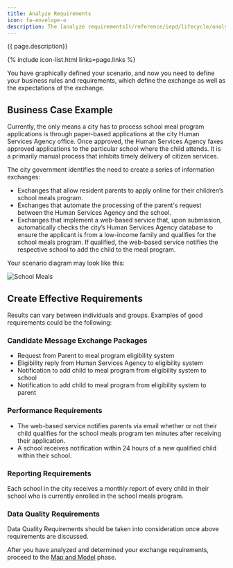 ```yaml
---
title: Analyze Requirements
icon: fa-envelope-o
description: The [analyze requirements](/reference/iepd/lifecycle/analyze-requirements/ "Reference - Analyze Requirements") phase is the next step you take in IEPD development.  
---
```


{{ page.description}}

{% include icon-list.html links=page.links %}

You have graphically defined your scenario, and now you need to define your business rules and requirements, which define the exchange as well as the expectations of the exchange.

## Business Case Example

Currently, the only means a city has to process school meal program applications is through paper-based applications at the city Human Services Agency office. Once approved, the Human Services Agency faxes approved applications to the particular school where the child attends. It is a primarily manual process that inhibits timely delivery of citizen services.

The city government identifies the need to create a series of information exchanges:

- Exchanges that allow resident parents to apply online for their children’s school meals program.
- Exchanges that automate the processing of the parent's request between the Human Services Agency and the school.
- Exchanges that implement a web-based service that, upon submission, automatically checks the city’s Human Services Agency database to ensure the applicant is from a low-income family and qualifies for the school meals program. If qualified, the web-based service notifies the respective school to add the child to the meal program.

Your scenario diagram may look like this:

![School Meals](assets/businessprocessdiagram03.png "School Meals")

## Create Effective Requirements

Results can vary between individuals and groups. Examples of good requirements could be the following:

### Candidate Message Exchange Packages

- Request from Parent to meal program eligibility system
- Eligibility reply from Human Services Agency to eligibility system
- Notification to add child to meal program from eligibility system to school
- Notification to add child to meal program from eligibility system to parent

### Performance Requirements

- The web-based service notifies parents via email whether or not their child qualifies for the school meals program ten minutes after receiving their application.
- A school receives notification within 24 hours of a new qualified child within their school.

### Reporting Requirements

Each school in the city receives a monthly report of every child in their school who is currently enrolled in the school meals program.

### Data Quality Requirements

Data Quality Requirements should be taken into consideration once above requirements are discussed.

After you have analyzed and determined your exchange requirements, proceed to the [Map and Model](/training/iepd-developer/map-and-model/ "Map and Model") phase.